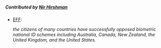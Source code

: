 ##### Contributed by [Nir Hirshman](http://nirshman.com/)

* [EFF](https://archive.today/oAeD8#selection-275.344-275.515):

  *the citizens of many countries have successfully opposed biometric national ID
  schemes including Australia, Canada, New Zealand, the United Kingdom, and the United States.*
